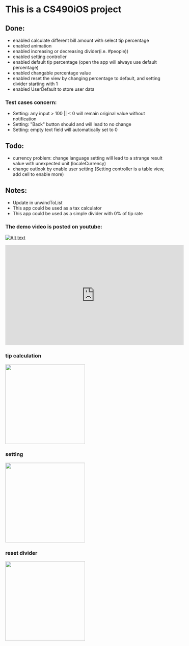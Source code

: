 # This is a CS490iOS project

## Done:
- enabled calculate different bill amount with select tip percentage
- enabled animation
- enabled increasing or decreasing divider(i.e. #people))
- enabled setting controller
- enabled default tip percentage (open the app will always use default percentage)
- enabled changable percentage value
- enabled reset the view by changing percentage to default, and setting divider starting with 1
- enabled UserDefault to store user data

### Test cases concern:
- Setting: any input > 100 || < 0 will remain original value without notification
- Setting: "Back" button should and will lead to no change
- Setting: empty text field will automatically set to 0

## Todo:
- currency problem: change language setting will lead to a strange result value with unexpected unit (localeCurrency)
- change outlook by enable user setting (Setting controller is a table view, add cell to enable more)

## Notes:
- Update in unwindToList
- This app could be used as a tax calculator
- This app could be used as a simple divider with 0% of tip rate

### The demo video is posted on youtube:

[![Alt text](https://i.ytimg.com/vi/7rqaIN4-Wzw/hqdefault.jpg)](https://www.youtube.com/embed/7rqaIN4-Wzw)

<iframe width="560" height="315" src="https://www.youtube.com/embed/7rqaIN4-Wzw" frameborder="0" allowfullscreen></iframe>

### tip calculation

<img src="http://i.imgur.com/8JsJInq.gif" width="250">  

### setting 

<img src="http://i.imgur.com/vDNSKHP.gif" width="250">
 
### reset divider

<img src="http://i.imgur.com/diFc4kq.gif" width="250">

